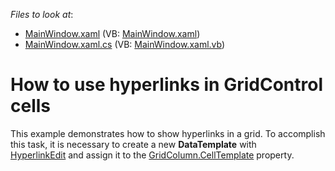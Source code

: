 <!-- default file list -->
*Files to look at*:

* [MainWindow.xaml](./CS/fGrid11/MainWindow.xaml) (VB: [MainWindow.xaml](./VB/fGrid11/MainWindow.xaml))
* [MainWindow.xaml.cs](./CS/fGrid11/MainWindow.xaml.cs) (VB: [MainWindow.xaml.vb](./VB/fGrid11/MainWindow.xaml.vb))
<!-- default file list end -->
# How to use hyperlinks in GridControl cells


<p>This example demonstrates how to show hyperlinks in a grid. To accomplish this task, it is necessary to create a new <strong>DataTemplate</strong> with <a href="https://documentation.devexpress.com/#WPF/CustomDocument117458">HyperlinkEdit</a> and assign it to the <a href="https://documentation.devexpress.com/#WPF/DevExpressXpfGridColumnBase_CellTemplatetopic">GridColumn.CellTemplate</a> property.</p>

<br/>


